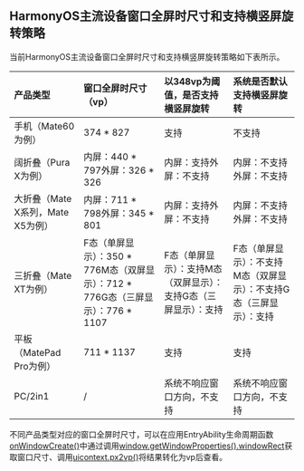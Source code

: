 ## HarmonyOS主流设备窗口全屏时尺寸和支持横竖屏旋转策略

当前HarmonyOS主流设备窗口全屏时尺寸和支持横竖屏旋转策略如下表所示。





| 产品类型                          | 窗口全屏时尺寸（vp）                                         | **以348vp为阈值，是否支持横竖屏旋转**                        | 系统是否默认支持横竖屏旋转                                   |
| :-------------------------------- | :----------------------------------------------------------- | :----------------------------------------------------------- | :----------------------------------------------------------- |
| 手机（Mate60为例）                | 374 * 827                                                    | 支持                                                         | 不支持                                                       |
| 阔折叠（Pura X为例）              | 内屏：440 * 797外屏：326 * 326                               | 内屏：支持外屏：不支持                                       | 内屏：不支持外屏：不支持                                     |
| 大折叠（Mate X系列，Mate X5为例） | 内屏：711 * 798外屏：345 * 801                               | 内屏：支持外屏：不支持                                       | 内屏：不支持外屏：不支持                                     |
| 三折叠（Mate XT为例）             | F态（单屏显示）：350 * 776M态（双屏显示）：712 * 776G态（三屏显示）：776 * 1107 | F态（单屏显示）：支持M态（双屏显示）：支持G态（三屏显示）：支持 | F态（单屏显示）：不支持M态（双屏显示）：不支持G态（三屏显示）：支持 |
| 平板（MatePad Pro为例）           | 711 * 1137                                                   | 支持                                                         | 支持                                                         |
| PC/2in1                           | /                                                            | 系统不响应窗口方向，不支持                                   | 系统不响应窗口方向，不支持                                   |

不同产品类型对应的窗口全屏时尺寸，可以在应用EntryAbility生命周期函数[onWindowCreate()](https://developer.huawei.com/consumer/cn/doc/harmonyos-references/js-apis-app-ability-uiability#uiabilityonwindowstagecreate)中通过调用[window.getWindowProperties().windowRect](https://developer.huawei.com/consumer/cn/doc/harmonyos-references/js-apis-window#getwindowproperties9)获取窗口尺寸、调用[uicontext.px2vp()](https://developer.huawei.com/consumer/cn/doc/harmonyos-references/js-apis-arkui-uicontext#px2vp12)将结果转化为vp后查看。